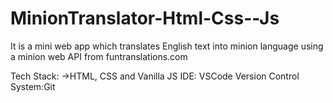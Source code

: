 # MinionTranslator-Html-Css--Js

It is a mini web app which translates English text into minion language using a minion web API from funtranslations.com

Tech Stack: ->HTML, CSS and Vanilla JS
IDE: VSCode
Version Control System:Git

